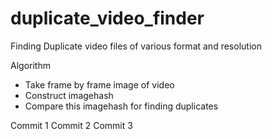 # duplicate_video_finder
Finding Duplicate video files of various format and resolution

Algorithm

  - Take frame by frame image of video
  - Construct imagehash
  - Compare this imagehash for finding duplicates

Commit 1
Commit 2
Commit 3

